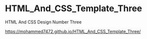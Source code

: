 # HTML_And_CSS_Template_Three
HTML And CSS  Design Number Three

https://mohammed7472.github.io/HTML_And_CSS_Template_Three/
